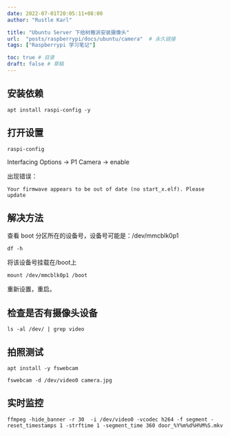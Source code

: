 ```yaml
---
date: 2022-07-01T20:05:11+08:00
author: "Rustle Karl"

title: "Ubuntu Server 下给树莓派安装摄像头"
url:  "posts/raspberrypi/docs/ubuntu/camera"  # 永久链接
tags: ["Raspberrypi 学习笔记"]

toc: true # 目录
draft: false # 草稿
---
```


## 安装依赖

```shell
apt install raspi-config -y
```

## 打开设置

```shell
raspi-config
```

Interfacing Options -> P1 Camera -> enable

出现错误：

```
Your firmwave appears to be out of date (no start_x.elf). Please update
```

## 解决方法

查看 boot 分区所在的设备号，设备号可能是：/dev/mmcblk0p1

```shell
df -h
```

将该设备号挂载在/boot上

```shell
mount /dev/mmcblk0p1 /boot
```

重新设置，重启。

## 检查是否有摄像头设备

```shell
ls -al /dev/ | grep video
```

## 拍照测试

```shell
apt install -y fswebcam
```

```shell
fswebcam -d /dev/video0 camera.jpg
```

## 实时监控

```shell
ffmpeg -hide_banner -r 30  -i /dev/video0 -vcodec h264 -f segment -reset_timestamps 1 -strftime 1 -segment_time 360 door_%Y%m%d%H%M%S.mkv
```

```shell

```

